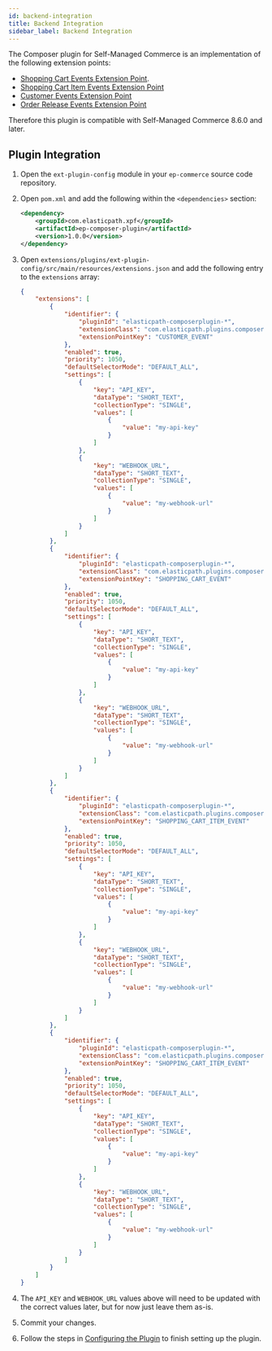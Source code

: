 ```yaml
---
id: backend-integration
title: Backend Integration
sidebar_label: Backend Integration
---
```


The Composer plugin for Self-Managed Commerce is an implementation of the following extension points:

- [Shopping Cart Events Extension Point](https://documentation.elasticpath.com/extension-framework/docs/extension-points/shopping-cart-events.html).
- [Shopping Cart Item Events Extension Point](https://documentation.elasticpath.com/extension-framework/docs/extension-points/shopping-cart-item-events.html)
- [Customer Events Extension Point](https://documentation.elasticpath.com/extension-framework/docs/extension-points/customer-events.html)
- [Order Release Events Extension Point](https://documentation.elasticpath.com/extension-framework/docs/extension-points/order-release-events.html)

Therefore this plugin is compatible with Self-Managed Commerce 8.6.0 and later.

## Plugin Integration

1. Open the `ext-plugin-config` module in your `ep-commerce` source code repository.
2. Open `pom.xml` and add the following within the `<dependencies>` section:

    ```xml
    <dependency>
        <groupId>com.elasticpath.xpf</groupId>
        <artifactId>ep-composer-plugin</artifactId>
        <version>1.0.0</version>
    </dependency>
    ```

3. Open `extensions/plugins/ext-plugin-config/src/main/resources/extensions.json` and add the following entry to the `extensions` array:

    ```json
    {
        "extensions": [
            {
                "identifier": {
                    "pluginId": "elasticpath-composerplugin-*",
                    "extensionClass": "com.elasticpath.plugins.composer.extensions.CustomerEventsExtension",
                    "extensionPointKey": "CUSTOMER_EVENT"
                },
                "enabled": true,
                "priority": 1050,
                "defaultSelectorMode": "DEFAULT_ALL",
                "settings": [
                    {
                        "key": "API_KEY",
                        "dataType": "SHORT_TEXT",
                        "collectionType": "SINGLE",
                        "values": [
                            {
                                "value": "my-api-key"
                            }
                        ]
                    },
                    {
                        "key": "WEBHOOK_URL",
                        "dataType": "SHORT_TEXT",
                        "collectionType": "SINGLE",
                        "values": [
                            {
                                "value": "my-webhook-url"
                            }
                        ]
                    }
                ]
            },
            {
                "identifier": {
                    "pluginId": "elasticpath-composerplugin-*",
                    "extensionClass": "com.elasticpath.plugins.composer.extensions.ShoppingCartEventsExtension",
                    "extensionPointKey": "SHOPPING_CART_EVENT"
                },
                "enabled": true,
                "priority": 1050,
                "defaultSelectorMode": "DEFAULT_ALL",
                "settings": [
                    {
                        "key": "API_KEY",
                        "dataType": "SHORT_TEXT",
                        "collectionType": "SINGLE",
                        "values": [
                            {
                                "value": "my-api-key"
                            }
                        ]
                    },
                    {
                        "key": "WEBHOOK_URL",
                        "dataType": "SHORT_TEXT",
                        "collectionType": "SINGLE",
                        "values": [
                            {
                                "value": "my-webhook-url"
                            }
                        ]
                    }
                ]
            },
            {
                "identifier": {
                    "pluginId": "elasticpath-composerplugin-*",
                    "extensionClass": "com.elasticpath.plugins.composer.extensions.ShoppingCartItemEventsExtension",
                    "extensionPointKey": "SHOPPING_CART_ITEM_EVENT"
                },
                "enabled": true,
                "priority": 1050,
                "defaultSelectorMode": "DEFAULT_ALL",
                "settings": [
                    {
                        "key": "API_KEY",
                        "dataType": "SHORT_TEXT",
                        "collectionType": "SINGLE",
                        "values": [
                            {
                                "value": "my-api-key"
                            }
                        ]
                    },
                    {
                        "key": "WEBHOOK_URL",
                        "dataType": "SHORT_TEXT",
                        "collectionType": "SINGLE",
                        "values": [
                            {
                                "value": "my-webhook-url"
                            }
                        ]
                    }
                ]
            },
            {
                "identifier": {
                    "pluginId": "elasticpath-composerplugin-*",
                    "extensionClass": "com.elasticpath.plugins.composer.extensions.OrderReleaseEventsExtension",
                    "extensionPointKey": "SHOPPING_CART_ITEM_EVENT"
                },
                "enabled": true,
                "priority": 1050,
                "defaultSelectorMode": "DEFAULT_ALL",
                "settings": [
                    {
                        "key": "API_KEY",
                        "dataType": "SHORT_TEXT",
                        "collectionType": "SINGLE",
                        "values": [
                            {
                                "value": "my-api-key"
                            }
                        ]
                    },
                    {
                        "key": "WEBHOOK_URL",
                        "dataType": "SHORT_TEXT",
                        "collectionType": "SINGLE",
                        "values": [
                            {
                                "value": "my-webhook-url"
                            }
                        ]
                    }
                ]
            }
        ]
    }
    ```

4. The `API_KEY` and `WEBHOOK_URL` values above will need to be updated with the correct values later, but for now just leave them as-is.

5. Commit your changes.

6. Follow the steps in [Configuring the Plugin](configuring.md) to finish setting up the plugin.
